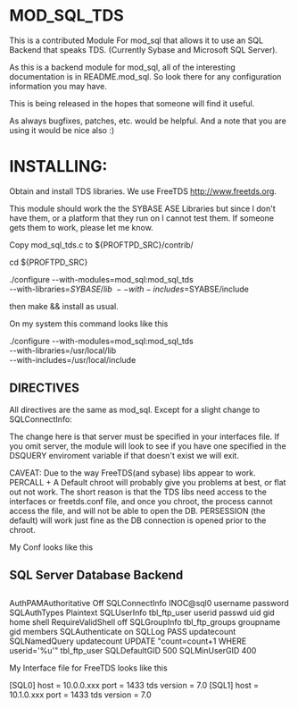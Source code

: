 MOD_SQL_TDS
===========
This is a contributed Module For mod_sql that allows it to use an SQL Backend that speaks TDS.
  (Currently Sybase and Microsoft SQL Server).

As this is a backend module for mod_sql, all of the interesting documentation is in README.mod_sql.  So look there for 
any configuration information you may have.  

This is being released in the hopes that someone will find it useful.

As always bugfixes, patches, etc. would be helpful.  And a note that you are using it would be nice also :)

INSTALLING:
===========

Obtain and install TDS libraries.
We use FreeTDS <http://www.freetds.org>.

This module should work the the SYBASE ASE Libraries but since I don't have them, or a platform that they run on
I cannot test them.  If someone gets them to work, please let me know.

Copy mod_sql_tds.c to ${PROFTPD_SRC}/contrib/ 

cd ${PROFTPD_SRC} 

./configure --with-modules=mod_sql:mod_sql_tds \
	    --with-libraries=$SYBASE/lib  \
	    --with-includes=$SYABSE/include

then make && install as usual.

On my system this command looks like this

./configure --with-modules=mod_sql:mod_sql_tds \
	    --with-libraries=/usr/local/lib  \
      --with-includes=/usr/local/include 

DIRECTIVES
----------

All directives are the same as mod_sql.
Except for a slight change to SQLConnectInfo:

The change here is that server must be specified in your interfaces file.
If you omit server, the module will look to see if you have one specified in the DSQUERY enviroment variable
if that doesn't exist we will exit. 

CAVEAT:  Due to the way FreeTDS(and sybase) libs appear to work. PERCALL + A Default chroot will probably give you problems at best, or flat out not work.  The short reason is that the TDS libs need access to the interfaces or freetds.conf file, and once you chroot, the process cannot access the file, and will not be able to open the DB.  PERSESSION (the default) will work just fine as the DB connection is opened prior to the chroot.

My Conf looks like this 

##
## SQL Server Database Backend
##
AuthPAMAuthoritative Off
SQLConnectInfo INOC@sql0 username password
SQLAuthTypes Plaintext
SQLUserInfo tbl_ftp_user userid passwd uid gid home shell
RequireValidShell off
SQLGroupInfo tbl_ftp_groups groupname gid members
SQLAuthenticate on
SQLLog PASS updatecount
SQLNamedQuery updatecount UPDATE "count=count+1 WHERE userid='%u'" tbl_ftp_user
SQLDefaultGID 500
SQLMinUserGID 400


My Interface file for FreeTDS looks like this 

[SQL0]
        host = 10.0.0.xxx
        port = 1433
        tds version = 7.0
[SQL1]
        host = 10.1.0.xxx 
        port = 1433
        tds version = 7.0
